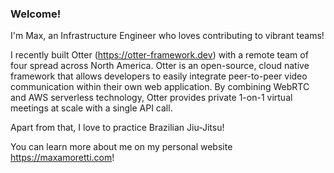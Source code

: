 ### Welcome!

I'm Max, an Infrastructure Engineer who loves contributing to vibrant teams!

I recently built Otter (https://otter-framework.dev) with a remote team of four spread across North America.
Otter is an open-source, cloud native framework that allows developers to easily integrate peer-to-peer video communication within their own web application.
By combining WebRTC and AWS serverless technology, Otter provides private 1-on-1 virtual meetings at scale with a single API call.

Apart from that, I love to practice Brazilian Jiu-Jitsu!

You can learn more about me on my personal website https://maxamoretti.com!
